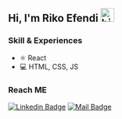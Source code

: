 ## Hi, I'm Riko Efendi <img src="https://user-images.githubusercontent.com/1303154/88677602-1635ba80-d120-11ea-84d8-d263ba5fc3c0.gif" width="28px" alt="hi">

### Skill & Experiences
* ⚛ React
* 💻 HTML, CSS, JS

### Reach ME
[![Linkedin Badge](https://img.shields.io/badge/-RikoEfendi-0e76a8?style=flat&labelColor=0e76a8&logo=linkedin&logoColor=white)](https://www.linkedin.com/in/rikoefendi/)
[![Mail Badge](https://img.shields.io/badge/-@riko_efendi-e84393?style=flat&labelColor=e84393&logo=instagram&logoColor=white)](https://instagram.com/riko_efendi)

